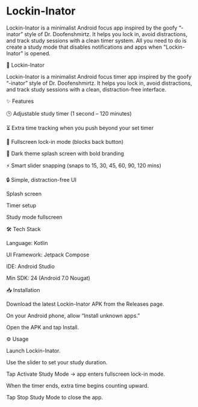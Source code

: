 # Lockin-Inator
Lockin-Inator is a minimalist Android focus app inspired by the goofy “-inator” style of Dr. Doofenshmirtz. It helps you lock in, avoid distractions, and track study sessions with a clean timer system. All you need to do is create a study mode that disables notifications and apps when "Lockin-Inator" is opened.

🚀 Lockin-Inator

Lockin-Inator is a minimalist Android focus timer app inspired by the goofy “-inator” style of Dr. Doofenshmirtz. It helps you lock in, avoid distractions, and track study sessions with a clean, distraction-free interface.

✨ Features

🕒 Adjustable study timer (1 second – 120 minutes)

⏳ Extra time tracking when you push beyond your set timer

📱 Fullscreen lock-in mode (blocks back button)

🎨 Dark theme splash screen with bold branding

⚡ Smart slider snapping (snaps to 15, 30, 45, 60, 90, 120 mins)

🔒 Simple, distraction-free UI


Splash screen

Timer setup

Study mode fullscreen

🛠 Tech Stack

Language: Kotlin

UI Framework: Jetpack Compose

IDE: Android Studio

Min SDK: 24 (Android 7.0 Nougat)

📥 Installation

Download the latest Lockin-Inator APK from the Releases
 page.

On your Android phone, allow “Install unknown apps.”

Open the APK and tap Install.

⚙️ Usage

Launch Lockin-Inator.

Use the slider to set your study duration.

Tap Activate Study Mode → app enters fullscreen lock-in mode.

When the timer ends, extra time begins counting upward.

Tap Stop Study Mode to close the app.
